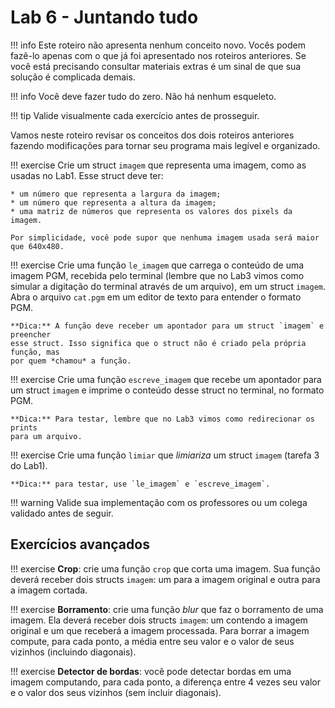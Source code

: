 # Lab 6 - Juntando tudo


!!! info
    Este roteiro não apresenta nenhum conceito novo. Vocês podem fazê-lo apenas com o que já foi apresentado nos roteiros anteriores. Se você está precisando consultar materiais extras é um sinal de que sua solução é complicada demais.

!!! info
    Você deve fazer tudo do zero. Não há nenhum esqueleto.

!!! tip
    Valide visualmente cada exercício antes de prosseguir.

Vamos neste roteiro revisar os conceitos dos dois roteiros anteriores fazendo modificações para tornar seu programa mais legível e organizado.

!!! exercise
    Crie um struct `imagem` que representa uma imagem, como as usadas no Lab1. Esse struct deve ter:

    * um número que representa a largura da imagem;
    * um número que representa a altura da imagem;
    * uma matriz de números que representa os valores dos pixels da imagem.

    Por simplicidade, você pode supor que nenhuma imagem usada será maior que 640x480.

!!! exercise
    Crie uma função `le_imagem` que carrega o conteúdo de uma imagem PGM, recebida pelo
    terminal (lembre que no Lab3 vimos como simular a digitação do terminal através
    de um arquivo), em um struct `imagem`. Abra o arquivo `cat.pgm` em um editor de
    texto para entender o formato PGM.

    **Dica:** A função deve receber um apontador para um struct `imagem` e preencher
    esse struct. Isso significa que o struct não é criado pela própria função, mas
    por quem *chamou* a função.

!!! exercise
    Crie uma função `escreve_imagem` que recebe um apontador para um struct `imagem`
    e imprime o conteúdo desse struct no terminal, no formato PGM.

    **Dica:** Para testar, lembre que no Lab3 vimos como redirecionar os prints
    para um arquivo.

!!! exercise
    Crie uma função `limiar` que *limiariza* um struct `imagem` (tarefa 3 do Lab1).

    **Dica:** para testar, use `le_imagem` e `escreve_imagem`.

!!! warning
    Valide sua implementação com os professores ou um colega validado antes de seguir.

## Exercícios avançados

!!! exercise
    **Crop**: crie uma função `crop` que corta uma imagem. Sua função deverá receber dois structs `imagem`: um para a imagem original e outra para a imagem cortada.

!!! exercise
    **Borramento**: crie uma função *blur* que faz o borramento de uma imagem. Ela deverá receber dois structs `imagem`: um contendo a imagem original e um que receberá a imagem processada. Para borrar a imagem compute, para cada ponto, a média entre seu valor e o valor de seus vizinhos (incluindo diagonais).

!!! exercise
    **Detector de bordas**: você pode detectar bordas em uma imagem computando, para cada ponto, a diferença entre 4 vezes seu valor e o valor dos seus vizinhos (sem incluir diagonais).
